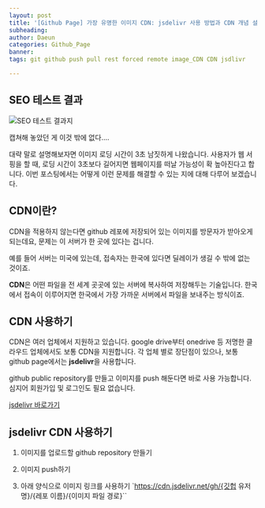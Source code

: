 ```yaml
---
layout: post
title: '[Github Page] 가장 유명한 이미지 CDN: jsdelivr 사용 방법과 CDN 개념 설명'
subheading:
author: Daeun
categories: Github_Page
banner:
tags: git github push pull rest forced remote image_CDN CDN jsdlivr

---
```


## SEO 테스트 결과

![SEO 테스트 결과지](https://cdn.jsdelivr.net/gh/splanky0314/CDN/Github_Page/2023-08-29-image_CDN/1.png)

캡쳐해 놓았던 게 이것 밖에 없다....

대략 말로 설명해보자면 이미지 로딩 시간이 3초 남짓하게 나왔습니다. 사용자가 웹 서핑을 할 때, 로딩 시간이 3초보다 길어지면 웹페이지를 떠날 가능성이 확 높아진다고 합니다. 이번 포스팅에서는 어떻게 이런 문제를 해결할 수 있는 지에 대해 다루어 보겠습니다.

## CDN이란?

CDN을 적용하지 않는다면 github 레포에 저장되어 있는 이미지를 방문자가 받아오게 되는데요, 문제는 이 서버가 한 곳에 있다는 겁니다. 

예를 들어 서버는 미국에 있는데, 접속자는 한국에 있다면 딜레이가 생길 수 밖에 없는 것이죠.

**CDN**은 어떤 파일을 전 세계 곳곳에 있는 서버에 복사하여 저장해두는 기술입니다. 한국에서 접속이 이루어지면 한국에서 가장 가까운 서버에서 파일을 보내주는 방식이죠. 

## CDN 사용하기

CDN은 여러 업체에서 지원하고 있습니다. google drive부터 onedrive 등 저명한 클라우드 업체에서도 보통 CDN을 지원합니다. 각 업체 별로 장단점이 있으나, 보통 github page에서는 **jsdelivr**을 사용합니다.

github public repository를 만들고 이미지를 push 해둔다면 바로 사용 가능합니다. 심지어 회원가입 및 로그인도 필요 없습니다.

[jsdelivr 바로가기](https://www.jsdelivr.com/network#map)

## jsdelivr CDN 사용하기

1. 이미지를 업로드할 github repository 만들기


2. 이미지 push하기


3. 아래 양식으로 이미지 링크를 사용하기
    `https://cdn.jsdelivr.net/gh/{깃헙 유저명}/{레포 이름}/{이미지 파일 경로}``